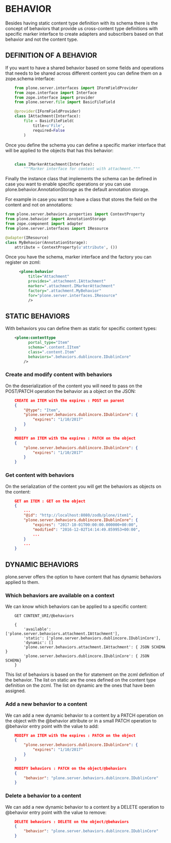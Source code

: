 # BEHAVIOR

Besides having static content type definition with its schema there is the concept of behaviors that provide us cross-content type definitions with specific marker interface to create adapters and subscribers based on that behavior and not the content type.

## DEFINITION OF A BEHAVIOR

If you want to have a shared behavior based on some fields and operations that needs to be shared across different content you can define them on a zope.schema interface:

```python
    from plone.server.interfaces import IFormFieldProvider
    from zope.interface import Interface
    from zope.interface import provider
    from plone.server.file import BasicFileField

    @provider(IFormFieldProvider)
    class IAttachment(Interface):
        file = BasicFileField(
            title=u'File',
            required=False
        )

```

Once you define the schema you can define a specific marker interface that will be applied to the objects that has this behavior:

```python

    class IMarkerAttachment(Interface):
        """Marker interface for content with attachment."""

```

Finally the instance class that implements the schema can be defined in case you want to enable specific operations or you can use plone.behavior.AnnotationStorage as the default annotation storage.

For example in case you want to have a class that stores the field on the content and not on annotations:

```python
from plone.server.behaviors.properties import ContextProperty
from plone.behavior import AnnotationStorage
from zope.component import adapter
from plone.server.interfaces import IResource

@adapter(IResource)
class MyBehavior(AnnotationStorage):
    attribute = ContextProperty(u'attribute', ())
```

Once you have the schema, marker interface and the factory you can register on zcml:

```xml
      <plone:behavior
          title="Attachment"
          provides=".attachment.IAttachment"
          marker=".attachment.IMarkerAttachment"
          factory=".attachment.MyBehavior"
          for="plone.server.interfaces.IResource"
          />

```


## STATIC BEHAVIORS

With behaviors you can define them as static for specific content types:

```xml
    <plone:contenttype
          portal_type="Item"
          schema=".content.IItem"
          class=".content.Item"
          behaviors=".behaviors.dublincore.IDublinCore"
        />
```

### Create and modify content with behaviors

On the deserialization of the content you will need to pass on the POST/PATCH operation the behavior as a object on the JSON:


```json
    CREATE an ITEM with the expires : POST on parent
    {
        "@type": "Item",
        "plone.server.behaviors.dublincore.IDublinCore": {
            "expires": "1/10/2017"
        }
    }
```

```json
    MODIFY an ITEM with the expires : PATCH on the object
    {
        "plone.server.behaviors.dublincore.IDublinCore": {
            "expires": "1/10/2017"
        }
    }
```

### Get content with behaviors

On the serialization of the content you will get the behaviors as objects on the content:

```json
    GET an ITEM : GET on the object
    {
        ...
        "@id": "http://localhost:8080/zodb/plone/item1",
        "plone.server.behaviors.dublincore.IDublinCore": {
            "expires": "2017-10-01T00:00:00.000000+00:00",
            "modified": "2016-12-02T14:14:49.859953+00:00",
            ...
        }
        ...
    }
```


## DYNAMIC BEHAVIORS

plone.server offers the option to have content that has dynamic behaviors applied to them.

### Which behaviors are available on a context

We can know which behaviors can be applied to a specific content:

```
    GET CONTENT_URI/@behaviors

    {
        'available': ['plone.server.behaviors.attachment.IAttachment'],
        'static': ['plone.server.behaviors.dublincore.IDublinCore'],
        'dynamic': []
        'plone.server.behaviors.attachment.IAttachment': { JSON SCHEMA }
        'plone.server.behaviors.dublincore.IDublinCore': { JSON SCHEMA}
    }
```

This list of behaviors is based on the for statement on the zcml definition of the behavior. The list on static are the ones defined on the content type definition on the zcml. The list on dynamic are the ones that have been assigned.

### Add a new behavior to a content

We can add a new dynamic behavior to a content by a PATCH operation on the object with the @behavior attribute or in a small PATCH operation to @behavior entry point with the value to add:

```json
    MODIFY an ITEM with the expires : PATCH on the object
    {
        "plone.server.behaviors.dublincore.IDublinCore": {
            "expires": "1/10/2017"
        }
    }
```

```json
    MODIFY behaviors : PATCH on the object/@behaviors
    {
        "behavior": "plone.server.behaviors.dublincore.IDublinCore"
    }
```

### Delete a behavior to a content

We can add a new dynamic behavior to a content by a DELETE operation to @behavior entry point with the value to remove:

```json
    DELETE behaviors : DELETE on the object/@behaviors
    {
        "behavior": "plone.server.behaviors.dublincore.IDublinCore"
    }
```

